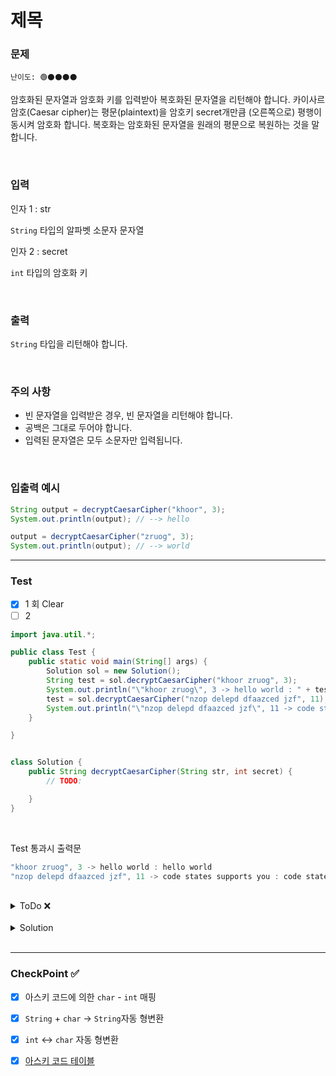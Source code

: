 # 제목

### 문제 
`난이도: 🟢⚫️⚫️⚫️⚫️`

암호화된 문자열과 암호화 키를 입력받아 복호화된 문자열을 리턴해야 합니다.
카이사르 암호(Caesar cipher)는 평문(plaintext)을 암호키 secret개만큼 (오른쪽으로) 평행이동시켜 암호화 합니다. 복호화는 암호화된 문자열을 원래의 평문으로 복원하는 것을 말합니다.

<br>

### 입력

인자 1 : str

`String` 타입의 알파벳 소문자 문자열

인자 2 : secret

`int` 타입의 암호화 키

<br>

### 출력

`String` 타입을 리턴해야 합니다.

<br>

### 주의 사항

- 빈 문자열을 입력받은 경우, 빈 문자열을 리턴해야 합니다.
- 공백은 그대로 두어야 합니다.
- 입력된 문자열은 모두 소문자만 입력됩니다.

<br>

### 입출력 예시

```Java
String output = decryptCaesarCipher("khoor", 3);
System.out.println(output); // --> hello

output = decryptCaesarCipher("zruog", 3);
System.out.println(output); // --> world
```

---

### Test

- [x] 1 회 Clear
- [ ] 2 

```java
import java.util.*;

public class Test {
    public static void main(String[] args) {
        Solution sol = new Solution();
        String test = sol.decryptCaesarCipher("khoor zruog", 3);
        System.out.println("\"khoor zruog\", 3 -> hello world : " + test);
        test = sol.decryptCaesarCipher("nzop delepd dfaazced jzf", 11);
        System.out.println("\"nzop delepd dfaazced jzf\", 11 -> code states supports you : " + test);
    }

}


class Solution {
    public String decryptCaesarCipher(String str, int secret) {
        // TODO:

    }
}
```

<br>

Test 통과시 출력문
```java
"khoor zruog", 3 -> hello world : hello world
"nzop delepd dfaazced jzf", 11 -> code states supports you : code states supports you
```

<br>

<details>
    <summary>ToDo ❌</summary>

- [x] Test Clear!
- [x] CheckPoint 작성! 
</details>

<br>

<details>
    <summary>Solution</summary>

```java
class Solution {
    public String decryptCaesarCipher(String str, int secret) {
        // TODO:
        // 빈 문자열 - > 리턴 빈 문자열
        // 아스키 코드 'a' = 97, 'z' = 122 이다.
        // 복호화 해야하므로 아스키 코드값에 secret 값만큼 (왼쪽으로) 평행이동 시킨다.(뺄셈)
        // 이때 경계값 'a', 'z'를 넘어가는 경우 순환하도록 만들어야한다.
        String result = "";
        int dec;

        for(int i = 0; i < str.length(); i++){
            if(str.charAt(i) == ' ') {
                result += " ";
                continue;
            }
            dec = str.charAt(i);
            if(dec - secret < 97) {
                dec = 123 - (97 - (dec - secret));
                result += (char)dec;
            }
            else {
                dec = dec - secret;
                result += (char)dec;
            }
        }
        return result;
    }
}    
```
</details>

<br>

---

### CheckPoint ✅

- [x] 아스키 코드에 의한 `char` - `int` 매핑
- [x] `String` + `char` -> `String`자동 형변환
- [x] `int` <-> `char` 자동 형변환
- [x] [아스키 코드 테이블](https://stepbystep1.tistory.com/10)
 
